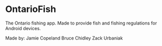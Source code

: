 # OntarioFish
The Ontario fishing app.
Made to provide fish and fishing regulations for Android devices.

Made by:
Jamie Copeland
Bruce Chidley
Zack Urbaniak
